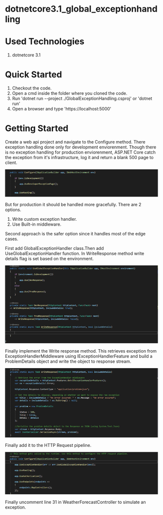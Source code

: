 # dotnetcore3.1_global_exceptionhandling 

# Used Technologies

1. dotnetcore 3.1

# Quick Started

1. Checkout the code.
2. Open a cmd inside the folder where you cloned the code.
3. Run 'dotnet run --project ./GlobalExceptionHandling.csproj' or 'dotnet run'
4. Open a browser and type 'https://localhost:5000'

# Getting Started

Create a web api project and navigate to the Configure method. There exception handling done only for development enviorenment. Though there is no exception handling for production enviorenment,
ASP.NET Core catch the exception from it's infrastructure, log it and return a blank 500 page to client.

![configure-initial](./images/Configure-initial.PNG)

But for production it should be handled more gracefully. There are 2 options. 
1. Write custom exception handler.
2. Use Built-in middleware.

Second approach is the safer option since it handles most of the edge cases.

First add GlobalExceptionHandler class.Then add UseGlobalExceptionHandler function. In WriteResponse method write details flag is set based on the environment.

![global-exception-handler](./images/Global-exception-handler.PNG)

Finally implement the Write response method. This retrieves exception from ExceptionHandlerMiddleware using IExceptionHandlerFeature and build a ProblemDetails object and write the object to response stream.

![write-response](./images/write-response.PNG)

Finally add it to the HTTP Request pipeline.

![Configure](./images/Configure.PNG)

Finally uncomment line 31 in WeatherForecastController to simulate an exception.
